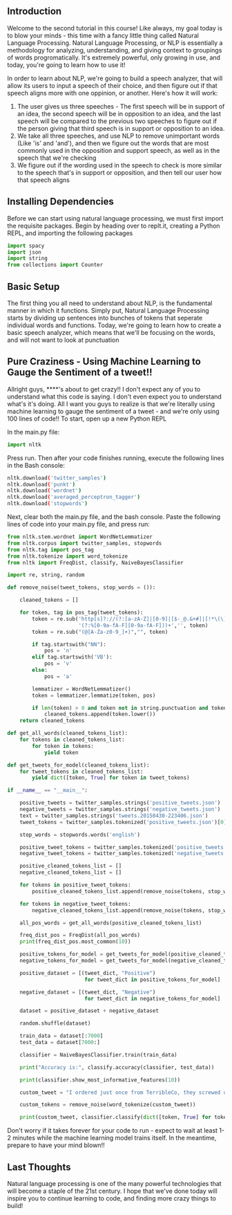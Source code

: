 ## Introduction
Welcome to the second tutorial in this course! Like always, my goal today is to blow your minds - this time with a fancy little thing called Natural Language Processing. Natural Language Processing, or NLP is essentially a methodology for analyzing, understanding, and giving context to groupings of words progromatically. It's extremely powerful, only growing in use, and today, you're going to learn how to use it!

In order to learn about NLP, we're going to build a speech analyzer, that will allow its users to input a speech of their choice, and then figure out if that speech aligns more with one oppinion, or another. Here's how it will work:
1) The user gives us three speeches - The first speech will be in support of an idea, the second speech will be in opposition to an idea, and the last speech will be compared to the previous two speeches to figure out if the person giving that third speech is in support or opposition to an idea.
2) We take all three speeches, and use NLP to remove unimportant words (Like 'is' and 'and'), and then we figure out the words that are most commonly used in the opposition and support speech, as well as in the speech that we're checking
3) We figure out if the wording used in the speech to check is more similar to the speech that's in support or opposition, and then tell our user how that speech aligns

## Installing Dependencies
Before we can start using natural language processing, we must first import the requisite packages. Begin by heading over to replt.it, creating a Python REPL, and importing the following packages

```python
import spacy
import json
import string
from collections import Counter
```

## Basic Setup
The first thing you all need to understand about NLP, is the fundamental manner in which it functions. Simply put, Natural Language Processing starts by dividing up sentences into bunches of tokens that seperate individual words and functions. Today, we're going to learn how to create a basic speech analyzer, which means that we'll be focusing on the words, and will not want to look at punctuation


## Pure Craziness - Using Machine Learning to Gauge the Sentiment of a tweet!!
Allright guys, ****'s about to get crazy!! I don't expect any of you to understand what this code is saying. I don't even expect you to understand what's it's doing. All I want you guys to realize is that we're literally using machine learning to gauge the sentiment of a tweet - and we're only using 100 lines of code!! To start, open up a new Python REPL

In the main.py file:
```python
import nltk
```

Press run. Then after your code finishes running, execute the following lines in the Bash console:
```bash
nltk.download('twitter_samples')
nltk.download('punkt')
nltk.download('wordnet')
nltk.download('averaged_perceptron_tagger')
nltk.download('stopwords')
```

Next, clear both the main.py file, and the bash console. Paste the following lines of code into your main.py file, and press run:

```python
from nltk.stem.wordnet import WordNetLemmatizer
from nltk.corpus import twitter_samples, stopwords
from nltk.tag import pos_tag
from nltk.tokenize import word_tokenize
from nltk import FreqDist, classify, NaiveBayesClassifier

import re, string, random

def remove_noise(tweet_tokens, stop_words = ()):

    cleaned_tokens = []

    for token, tag in pos_tag(tweet_tokens):
        token = re.sub('http[s]?://(?:[a-zA-Z]|[0-9]|[$-_@.&+#]|[!*\(\),]|'\
                       '(?:%[0-9a-fA-F][0-9a-fA-F]))+','', token)
        token = re.sub("(@[A-Za-z0-9_]+)","", token)

        if tag.startswith("NN"):
            pos = 'n'
        elif tag.startswith('VB'):
            pos = 'v'
        else:
            pos = 'a'

        lemmatizer = WordNetLemmatizer()
        token = lemmatizer.lemmatize(token, pos)

        if len(token) > 0 and token not in string.punctuation and token.lower() not in stop_words:
            cleaned_tokens.append(token.lower())
    return cleaned_tokens

def get_all_words(cleaned_tokens_list):
    for tokens in cleaned_tokens_list:
        for token in tokens:
            yield token

def get_tweets_for_model(cleaned_tokens_list):
    for tweet_tokens in cleaned_tokens_list:
        yield dict([token, True] for token in tweet_tokens)

if __name__ == "__main__":

    positive_tweets = twitter_samples.strings('positive_tweets.json')
    negative_tweets = twitter_samples.strings('negative_tweets.json')
    text = twitter_samples.strings('tweets.20150430-223406.json')
    tweet_tokens = twitter_samples.tokenized('positive_tweets.json')[0]

    stop_words = stopwords.words('english')

    positive_tweet_tokens = twitter_samples.tokenized('positive_tweets.json')
    negative_tweet_tokens = twitter_samples.tokenized('negative_tweets.json')

    positive_cleaned_tokens_list = []
    negative_cleaned_tokens_list = []

    for tokens in positive_tweet_tokens:
        positive_cleaned_tokens_list.append(remove_noise(tokens, stop_words))

    for tokens in negative_tweet_tokens:
        negative_cleaned_tokens_list.append(remove_noise(tokens, stop_words))

    all_pos_words = get_all_words(positive_cleaned_tokens_list)

    freq_dist_pos = FreqDist(all_pos_words)
    print(freq_dist_pos.most_common(10))

    positive_tokens_for_model = get_tweets_for_model(positive_cleaned_tokens_list)
    negative_tokens_for_model = get_tweets_for_model(negative_cleaned_tokens_list)

    positive_dataset = [(tweet_dict, "Positive")
                         for tweet_dict in positive_tokens_for_model]

    negative_dataset = [(tweet_dict, "Negative")
                         for tweet_dict in negative_tokens_for_model]

    dataset = positive_dataset + negative_dataset

    random.shuffle(dataset)

    train_data = dataset[:7000]
    test_data = dataset[7000:]

    classifier = NaiveBayesClassifier.train(train_data)

    print("Accuracy is:", classify.accuracy(classifier, test_data))

    print(classifier.show_most_informative_features(10))

    custom_tweet = "I ordered just once from TerribleCo, they screwed up, never used the app again."

    custom_tokens = remove_noise(word_tokenize(custom_tweet))

    print(custom_tweet, classifier.classify(dict([token, True] for token in custom_tokens)))
```

Don't worry if it takes forever for your code to run - expect to wait at least 1-2 minutes while the machine learning model trains itself. In the meantime, prepare to have your mind blown!!

## Last Thoughts
Natural language processing is one of the many powerful technologies that will become a staple of the 21st century. I hope that we've done today will inspire you to continue learning to code, and finding more crazy things to build!
